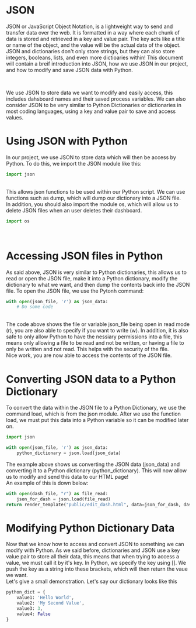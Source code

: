 # JSON
JSON or JavaScript Object Notation, is a lightweight way to send and transfer data over the web. It is formatted in a way where each chunk of data is stored and retrieved in a key and value pair. The key acts like a title or name of the object, and the value will be the actual data of the object. JSON and dictionaries don't only store strings, but they can also store integers, booleans, lists, and even more dictioaries within! This document will contain a breif introduction into JSON, how we use JSON in our project, and how to modify and save JSON data with Python.

<br>

We use JSON to store data we want to modify and easily access, this includes dahsboard names and their saved process variables. We can also consider JSON to be very similar to Python Dictionaries or dictionaries in most coding languages, using a key and value pair to save and access values. 

# Using JSON with Python
In our project, we use JSON to store data which will then be access by Python. To do this, we import the JSON module like this:
```Python
import json
```
<br>
This allows json functions to be used within our Python script. We can use functions such as dump, which will dump our dictionary into a JSON file. 
<br>
In addition, you should also import the module os, which will allow us to delete JSON files when an user deletes their dashboard. 

```Python
import os
```
<br>

# Accessing JSON files in Python
As said above, JSON is very similar to Python dictionaries, this allows us to read or open the JSON file, make it into a Python dictionary, modify the dictionary to what we want, and then dump the contents back into the JSON file. 
To open the JSON file, we use the Pytonh command:

```Python
with open(json_file, 'r') as json_data:
    # Do some code
```
<br>
The code above shows the file or variable json_file being open in read mode (r), you are also able to specify if you want to write (w). In addition, it is also safe to only allow Python to have the nessiary permissions into a file, this means only allowing a file to be read and not be written, or having a file to only be written and not read. This helps with the security of the file. 
<br>
Nice work, you are now able to access the contents of the JSON file. 

# Converting JSON data to a Python Dictionary
To convert the data within the JSON file to a Python Dictionary, we use the command load, which is from the json module. After we use the function load, we must put this data into a Python variable so it can be modified later on. 

```Python
import json

with open(json_file, 'r') as json_data:
    python_dictionary = json.load(json_data)
```
The example above shows us converting the JSON data (json_data) and converting it to a Python dictionary (python_dictionary). This will now allow us to modify and send this data to our HTML page!
<br>
An example of this is down below:
```Python
with open(dash_file, "r") as file_read:
    json_for_dash = json.load(file_read)
return render_template("public/edit_dash.html", data=json_for_dash, dashboard_name=dashboard)
```       

# Modifying Python Dictionary Data
Now that we know how to access and convert JSON to something we can modify with Python. As we said before, dictionaries and JSON use a key value pair to store all their data, this means that when trying to access a value, we must call it by it's key. In Python, we specify the key using []. We push the key as a string into these brackets, which will then return the vaue we want. 
<br>
Let's give a small demonstration. Let's say our dictionary looks like this

```Python
python_dict = {
    value1: 'Hello World',
    value2: 'My Second Value',
    value3: 3,
    value4: False
}
```